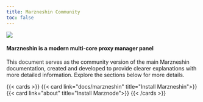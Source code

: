 ```yaml
---
title: Marzneshin Community
toc: false
---
```


![](images/desktop.png)

#### Marzneshin is a modern multi-core proxy manager panel
This document serves as the community version of the main Marzneshin documentation, created and developed to provide clearer explanations with more detailed information. Explore the sections below for more details.


{{< cards >}}
  {{< card link="docs/marzneshin" title="Install Marzneshin">}}
  {{< card link="about" title="Install Marznode">}}
{{< /cards >}}
